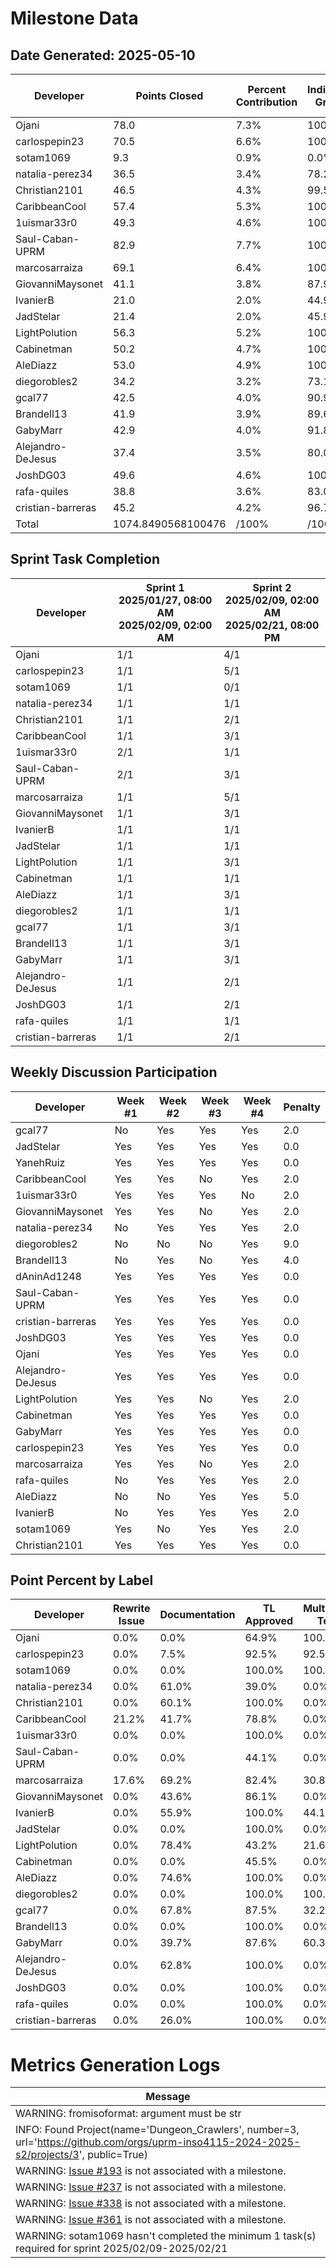 # Milestone Data

## Date Generated: 2025-05-10
| Developer | Points Closed | Percent Contribution | Indivudal Grade | Milestone Grade | Lecture Topic Tasks |
| --------- | ------------- | -------------------- | --------------- | --------------- | ------------------- |
| Ojani | 78.0 | 7.3% | 100.0% | 100.0% | 0 |
| carlospepin23 | 70.5 | 6.6% | 100.0% | 100.0% | 0 |
| sotam1069 | 9.3 | 0.9% | 0.0% | 40.0% | 0 |
| natalia-perez34 | 36.5 | 3.4% | 78.2% | 86.9% | 0 |
| Christian2101 | 46.5 | 4.3% | 99.5% | 99.7% | 0 |
| CaribbeanCool | 57.4 | 5.3% | 100.0% | 100.0% | 0 |
| 1uismar33r0 | 49.3 | 4.6% | 100.0% | 100.0% | 0 |
| Saul-Caban-UPRM | 82.9 | 7.7% | 100.0% | 100.0% | 0 |
| marcosarraiza | 69.1 | 6.4% | 100.0% | 100.0% | 0 |
| GiovanniMaysonet | 41.1 | 3.8% | 87.9% | 92.8% | 0 |
| IvanierB | 21.0 | 2.0% | 44.9% | 67.0% | 0 |
| JadStelar | 21.4 | 2.0% | 45.9% | 67.5% | 0 |
| LightPolution | 56.3 | 5.2% | 100.0% | 100.0% | 0 |
| Cabinetman | 50.2 | 4.7% | 100.0% | 100.0% | 0 |
| AleDiazz | 53.0 | 4.9% | 100.0% | 100.0% | 0 |
| diegorobles2 | 34.2 | 3.2% | 73.1% | 83.9% | 0 |
| gcal77 | 42.5 | 4.0% | 90.9% | 94.5% | 0 |
| Brandell13 | 41.9 | 3.9% | 89.6% | 93.8% | 0 |
| GabyMarr | 42.9 | 4.0% | 91.8% | 95.1% | 0 |
| Alejandro-DeJesus | 37.4 | 3.5% | 80.0% | 88.0% | 0 |
| JoshDG03 | 49.6 | 4.6% | 100.0% | 100.0% | 0 |
| rafa-quiles | 38.8 | 3.6% | 83.0% | 89.8% | 0 |
| cristian-barreras | 45.2 | 4.2% | 96.7% | 98.0% | 1 |
| Total | 1074.8490568100476 | /100% | /100% | /100% | 1 |


## Sprint Task Completion

| Developer | Sprint 1<br>2025/01/27, 08:00 AM<br>2025/02/09, 02:00 AM | Sprint 2<br>2025/02/09, 02:00 AM<br>2025/02/21, 08:00 PM |
|---|---|---|
| Ojani | 1/1 | 4/1 |
| carlospepin23 | 1/1 | 5/1 |
| sotam1069 | 1/1 | 0/1 |
| natalia-perez34 | 1/1 | 1/1 |
| Christian2101 | 1/1 | 2/1 |
| CaribbeanCool | 1/1 | 3/1 |
| 1uismar33r0 | 2/1 | 1/1 |
| Saul-Caban-UPRM | 2/1 | 3/1 |
| marcosarraiza | 1/1 | 5/1 |
| GiovanniMaysonet | 1/1 | 3/1 |
| IvanierB | 1/1 | 1/1 |
| JadStelar | 1/1 | 1/1 |
| LightPolution | 1/1 | 3/1 |
| Cabinetman | 1/1 | 1/1 |
| AleDiazz | 1/1 | 3/1 |
| diegorobles2 | 1/1 | 1/1 |
| gcal77 | 1/1 | 3/1 |
| Brandell13 | 1/1 | 3/1 |
| GabyMarr | 1/1 | 3/1 |
| Alejandro-DeJesus | 1/1 | 2/1 |
| JoshDG03 | 1/1 | 2/1 |
| rafa-quiles | 1/1 | 1/1 |
| cristian-barreras | 1/1 | 2/1 |

## Weekly Discussion Participation

| Developer | Week #1 | Week #2 | Week #3 | Week #4 | Penalty |
|---|---|---|---|---|---|
| gcal77 | No | Yes | Yes | Yes | 2.0 |
| JadStelar | Yes | Yes | Yes | Yes | 0.0 |
| YanehRuiz | Yes | Yes | Yes | Yes | 0.0 |
| CaribbeanCool | Yes | Yes | No | Yes | 2.0 |
| 1uismar33r0 | Yes | Yes | Yes | No | 2.0 |
| GiovanniMaysonet | Yes | Yes | No | Yes | 2.0 |
| natalia-perez34 | No | Yes | Yes | Yes | 2.0 |
| diegorobles2 | No | No | No | Yes | 9.0 |
| Brandell13 | No | Yes | No | Yes | 4.0 |
| dAninAd1248 | Yes | Yes | Yes | Yes | 0.0 |
| Saul-Caban-UPRM | Yes | Yes | Yes | Yes | 0.0 |
| cristian-barreras | Yes | Yes | Yes | Yes | 0.0 |
| JoshDG03 | Yes | Yes | Yes | Yes | 0.0 |
| Ojani | Yes | Yes | Yes | Yes | 0.0 |
| Alejandro-DeJesus | Yes | Yes | Yes | Yes | 0.0 |
| LightPolution | Yes | Yes | No | Yes | 2.0 |
| Cabinetman | Yes | Yes | Yes | Yes | 0.0 |
| GabyMarr | Yes | Yes | Yes | Yes | 0.0 |
| carlospepin23 | Yes | Yes | Yes | Yes | 0.0 |
| marcosarraiza | Yes | Yes | No | Yes | 2.0 |
| rafa-quiles | No | Yes | Yes | Yes | 2.0 |
| AleDiazz | No | No | Yes | Yes | 5.0 |
| IvanierB | No | Yes | Yes | Yes | 2.0 |
| sotam1069 | Yes | No | Yes | Yes | 2.0 |
| Christian2101 | Yes | Yes | Yes | Yes | 0.0 |

## Point Percent by Label

| Developer | Rewrite Issue | Documentation | TL Approved | Multiplayer Team | Completed | Entity Team | Dungeon Team | Approved |
|---|---|---|---|---|---|---|---|---|
| Ojani | 0.0% | 0.0% | 64.9% | 100.0% | 64.9% | 0.0% | 0.0% | 100.0% |
| carlospepin23 | 0.0% | 7.5% | 92.5% | 92.5% | 92.5% | 0.0% | 0.0% | 92.5% |
| sotam1069 | 0.0% | 0.0% | 100.0% | 100.0% | 100.0% | 0.0% | 0.0% | 100.0% |
| natalia-perez34 | 0.0% | 61.0% | 39.0% | 0.0% | 39.0% | 39.0% | 0.0% | 100.0% |
| Christian2101 | 0.0% | 60.1% | 100.0% | 0.0% | 100.0% | 0.0% | 39.9% | 100.0% |
| CaribbeanCool | 21.2% | 41.7% | 78.8% | 0.0% | 100.0% | 0.0% | 58.3% | 100.0% |
| 1uismar33r0 | 0.0% | 0.0% | 100.0% | 0.0% | 67.1% | 100.0% | 0.0% | 100.0% |
| Saul-Caban-UPRM | 0.0% | 0.0% | 44.1% | 0.0% | 51.3% | 100.0% | 0.0% | 100.0% |
| marcosarraiza | 17.6% | 69.2% | 82.4% | 30.8% | 100.0% | 0.0% | 0.0% | 100.0% |
| GiovanniMaysonet | 0.0% | 43.6% | 86.1% | 0.0% | 100.0% | 56.4% | 0.0% | 100.0% |
| IvanierB | 0.0% | 55.9% | 100.0% | 44.1% | 100.0% | 0.0% | 0.0% | 100.0% |
| JadStelar | 0.0% | 0.0% | 100.0% | 0.0% | 100.0% | 0.0% | 100.0% | 100.0% |
| LightPolution | 0.0% | 78.4% | 43.2% | 21.6% | 100.0% | 0.0% | 0.0% | 100.0% |
| Cabinetman | 0.0% | 0.0% | 45.5% | 0.0% | 100.0% | 0.0% | 100.0% | 100.0% |
| AleDiazz | 0.0% | 74.6% | 100.0% | 0.0% | 100.0% | 25.4% | 0.0% | 100.0% |
| diegorobles2 | 0.0% | 0.0% | 100.0% | 100.0% | 100.0% | 0.0% | 0.0% | 100.0% |
| gcal77 | 0.0% | 67.8% | 87.5% | 32.2% | 87.5% | 0.0% | 0.0% | 87.5% |
| Brandell13 | 0.0% | 0.0% | 100.0% | 0.0% | 100.0% | 100.0% | 0.0% | 78.2% |
| GabyMarr | 0.0% | 39.7% | 87.6% | 60.3% | 31.9% | 0.0% | 0.0% | 87.6% |
| Alejandro-DeJesus | 0.0% | 62.8% | 100.0% | 0.0% | 100.0% | 37.2% | 0.0% | 100.0% |
| JoshDG03 | 0.0% | 0.0% | 100.0% | 0.0% | 100.0% | 100.0% | 0.0% | 72.4% |
| rafa-quiles | 0.0% | 0.0% | 100.0% | 0.0% | 47.7% | 0.0% | 100.0% | 100.0% |
| cristian-barreras | 0.0% | 26.0% | 100.0% | 0.0% | 74.0% | 0.0% | 74.0% | 100.0% |
# Metrics Generation Logs

| Message |
| ------- |
| WARNING: fromisoformat: argument must be str |
| INFO: Found Project(name='Dungeon_Crawlers', number=3, url='https://github.com/orgs/uprm-inso4115-2024-2025-s2/projects/3', public=True) |
| WARNING: [Issue #193](https://github.com/uprm-inso4115-2024-2025-s2/semester-project-DungeonCrawlers/issues/193) is not associated with a milestone. |
| WARNING: [Issue #237](https://github.com/uprm-inso4115-2024-2025-s2/semester-project-DungeonCrawlers/issues/237) is not associated with a milestone. |
| WARNING: [Issue #338](https://github.com/uprm-inso4115-2024-2025-s2/semester-project-DungeonCrawlers/issues/338) is not associated with a milestone. |
| WARNING: [Issue #361](https://github.com/uprm-inso4115-2024-2025-s2/semester-project-DungeonCrawlers/issues/361) is not associated with a milestone. |
| WARNING: sotam1069 hasn't completed the minimum 1 task(s) required for sprint 2025/02/09-2025/02/21 |
